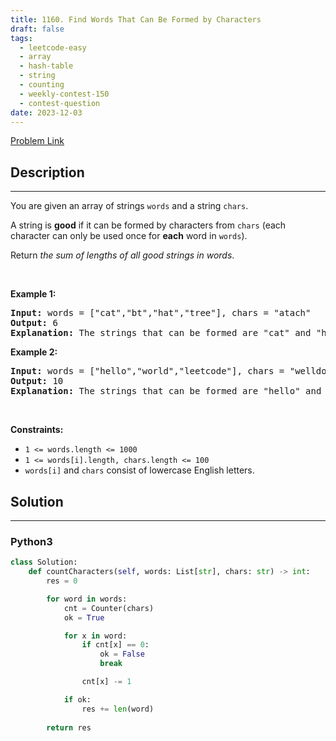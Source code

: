 ```yaml
---
title: 1160. Find Words That Can Be Formed by Characters
draft: false
tags: 
  - leetcode-easy
  - array
  - hash-table
  - string
  - counting
  - weekly-contest-150
  - contest-question
date: 2023-12-03
---
```


[Problem Link](https://leetcode.com/problems/find-words-that-can-be-formed-by-characters/)

## Description

---
<p>You are given an array of strings <code>words</code> and a string <code>chars</code>.</p>

<p>A string is <strong>good</strong> if it can be formed by characters from <code>chars</code> (each character can only be used once for <strong>each</strong> word in <code>words</code>).</p>

<p>Return <em>the sum of lengths of all good strings in words</em>.</p>

<p>&nbsp;</p>
<p><strong class="example">Example 1:</strong></p>

<pre>
<strong>Input:</strong> words = [&quot;cat&quot;,&quot;bt&quot;,&quot;hat&quot;,&quot;tree&quot;], chars = &quot;atach&quot;
<strong>Output:</strong> 6
<strong>Explanation:</strong> The strings that can be formed are &quot;cat&quot; and &quot;hat&quot; so the answer is 3 + 3 = 6.
</pre>

<p><strong class="example">Example 2:</strong></p>

<pre>
<strong>Input:</strong> words = [&quot;hello&quot;,&quot;world&quot;,&quot;leetcode&quot;], chars = &quot;welldonehoneyr&quot;
<strong>Output:</strong> 10
<strong>Explanation:</strong> The strings that can be formed are &quot;hello&quot; and &quot;world&quot; so the answer is 5 + 5 = 10.
</pre>

<p>&nbsp;</p>
<p><strong>Constraints:</strong></p>

<ul>
	<li><code>1 &lt;= words.length &lt;= 1000</code></li>
	<li><code>1 &lt;= words[i].length, chars.length &lt;= 100</code></li>
	<li><code>words[i]</code> and <code>chars</code> consist of lowercase English letters.</li>
</ul>


## Solution

---
### Python3
``` py title='find-words-that-can-be-formed-by-characters'
class Solution:
    def countCharacters(self, words: List[str], chars: str) -> int:
        res = 0

        for word in words:
            cnt = Counter(chars)
            ok = True

            for x in word:
                if cnt[x] == 0:
                    ok = False
                    break

                cnt[x] -= 1

            if ok:
                res += len(word)
        
        return res
```

